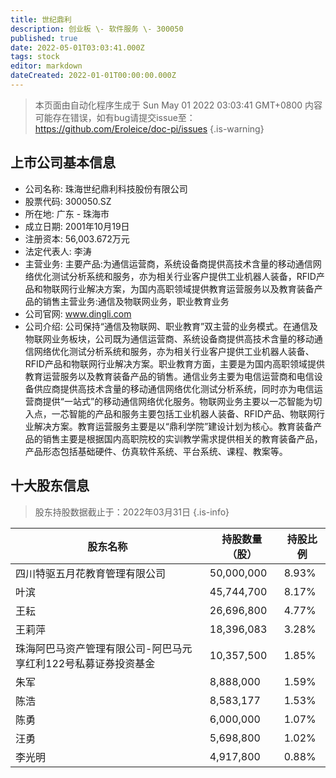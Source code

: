 ```yaml
---
title: 世纪鼎利
description: 创业板 \- 软件服务 \- 300050
published: true
date: 2022-05-01T03:03:41.000Z
tags: stock
editor: markdown
dateCreated: 2022-01-01T00:00:00.000Z
---
```


> 本页面由自动化程序生成于 Sun May 01 2022 03:03:41 GMT+0800
> 内容可能存在错误，如有bug请提交issue至：https://github.com/Eroleice/doc-pi/issues
{.is-warning}

## 上市公司基本信息
- 公司名称: 珠海世纪鼎利科技股份有限公司
- 股票代码: 300050.SZ
- 所在地: 广东 - 珠海市
- 成立日期: 2001年10月19日
- 注册资本: 56,003.672万元
- 法定代表人: 李涛
- 主营业务: 主要产品:为通信运营商，系统设备商提供高技术含量的移动通信网络优化测试分析系统和服务，亦为相关行业客户提供工业机器人装备，RFID产品和物联网行业解决方案，为国内高职领域提供教育运营服务以及教育装备产品的销售主营业务:通信及物联网业务，职业教育业务
- 公司官网: www.dingli.com
- 公司介绍: 公司保持“通信及物联网、职业教育”双主营的业务模式。在通信及物联网业务板块，公司既为通信运营商、系统设备商提供高技术含量的移动通信网络优化测试分析系统和服务，亦为相关行业客户提供工业机器人装备、RFID产品和物联网行业解决方案。职业教育方面，主要是为国内高职领域提供教育运营服务以及教育装备产品的销售。通信业务主要为电信运营商和电信设备供应商提供高技术含量的移动通信网络优化测试分析系统，同时亦为电信运营商提供“一站式”的移动通信网络优化服务。物联网业务主要以一芯智能为切入点，一芯智能的产品和服务主要包括工业机器人装备、RFID产品、物联网行业解决方案。教育运营服务主要是以“鼎利学院”建设计划为核心。教育装备产品的销售主要是根据国内高职院校的实训教学需求提供相关的教育装备产品，产品形态包括基础硬件、仿真软件系统、平台系统、课程、教案等。


## 十大股东信息
> 股东持股数据截止于：2022年03月31日
{.is-info}

| 股东名称 | 持股数量（股） | 持股比例 |
| --- | --- | --- |
| 四川特驱五月花教育管理有限公司 | 50,000,000 | 8.93% |
| 叶滨 | 45,744,700 | 8.17% |
| 王耘 | 26,696,800 | 4.77% |
| 王莉萍 | 18,396,083 | 3.28% |
| 珠海阿巴马资产管理有限公司-阿巴马元享红利122号私募证券投资基金 | 10,357,500 | 1.85% |
| 朱军 | 8,888,000 | 1.59% |
| 陈浩 | 8,583,177 | 1.53% |
| 陈勇 | 6,000,000 | 1.07% |
| 汪勇 | 5,698,800 | 1.02% |
| 李光明 | 4,917,800 | 0.88% |




